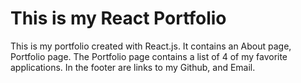 # This is my React Portfolio
This is my portfolio created with React.js. It contains an About page, Portfolio page. The Portfolio page contains a list of 4 of my favorite applications. In the footer are links to my Github, and Email.

